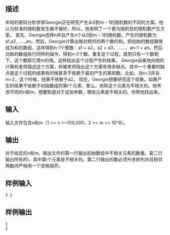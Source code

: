 ## 描述


年轻的密码分析学家Georgie正在研究产生从0到m – 1的随机数的不同的方案。他认为标准的随机数发生器不够好。所以，他发明了一个更为随机性的随机数产生方案。 
首先，Georgie选择n并且产生n个从0到m – 1的随机数。产生的随机数为a1,a2,……,an。然后，Georgie计算出每对相邻的两个数的和。把初始的数组替换成为和的数组，这样得到n-1个整数：a1 + a2，a2 + a3，……，an–1 + an。然后对新的数组执行同样的操作，得到n-2个数。重复这个过程，直到只有一个数剩下。这个数取它摸m的值。这样给出这个过程产生的结果。 
Georgie自豪地向他的计算机老师描述这个方案，却被老师指出这个方案有很多缺点。其中一个重要的缺点是这个过程的结果有时候甚至不依赖于最初产生的某些数。比如，当n=3并且m=2，这个时候，结果不依赖于a2。 
现在，Georgie想要研究这个现象。如果产生的结果不依赖于初始数组的第i个元素，那么，他称这个元素为不相关的。他考虑不同的n和m，想要知道对于这些参数，哪些元素是不相关的。你帮他找出来。 


## 输入


输入文件包含n和m（1 <= n <=100,000，2 <= m <= 10^9）。 

## 输出


对于给定的n和m，输出文件的第一行输出初始数组中不相关元素的数量。第二行输出所有的i，其中第i个元素是不相关的。第二行输出的数必须升序排列并且相邻两数间严格用一个空格隔开。 

## 样例输入


```
3 2
```


## 样例输出


```
1
2
```


